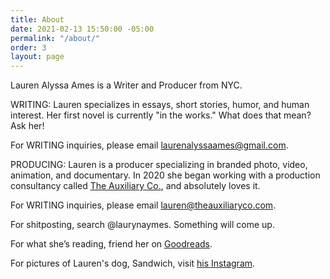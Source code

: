 ```yaml
---
title: About
date: 2021-02-13 15:50:00 -05:00
permalink: "/about/"
order: 3
layout: page
---
```


Lauren Alyssa Ames is a Writer and Producer from NYC.

WRITING: Lauren specializes in essays, short stories, humor, and human interest. Her first novel is currently "in the works." What does that mean? Ask her!

For WRITING inquiries, please email [laurenalyssaames@gmail.com](mailto:laurenalyssaames@gmail.com).

PRODUCING: Lauren is a producer specializing in branded photo, video, animation, and documentary. In 2020 she began working with a  production consultancy called [The Auxiliary Co.](http://www.theauxiliaryco.com/), and absolutely loves it.

For WRITING inquiries, please email [lauren@theauxiliaryco.com](mailto:lauren@theauxiliaryco.com).

For shitposting, search @laurynaymes. Something will come up.

For what she’s reading, friend her on [Goodreads](https://www.goodreads.com/user/show/111201570-lauren).

For pictures of Lauren's dog, Sandwich, visit [his Instagram](https://www.instagram.com/sandwichtheterrier/).

